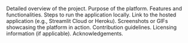 Detailed overview of the project.
Purpose of the platform.
Features and functionalities.
Steps to run the application locally.
Link to the hosted application (e.g., Streamlit Cloud or Heroku).
Screenshots or GIFs showcasing the platform in action.
Contribution guidelines.
Licensing information (if applicable).
Acknowledgements.
